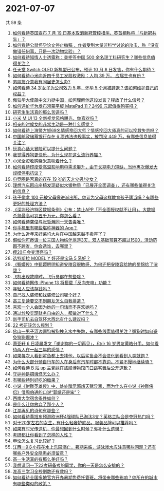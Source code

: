 # 2021-07-07

共 59 条

<!-- BEGIN -->
<!-- 最后更新时间 Wed Jul 07 2021 02:01:37 GMT+0800 (China Standard Time) -->

1. [如何看待英国宣布 7 月 19
   日基本取消新冠管控措施，英首相称将「与新冠共生」？](https://www.zhihu.com/question/470344047)
2. [如何看待公鼠怀孕论文停止撤稿
   ，作者受到大量非科学讨论的攻击，称「没有做错任何事，只是一次动物实验」？](https://www.zhihu.com/question/470229957)
3. [如何看待知情人士透露称：美拒签中国 500
   余名理工科研究生？哪些信息值得关注？](https://www.zhihu.com/question/470412737)
4. [任天堂 Switch OLED 新机型已公布，预计 10 月 8
   日发售，你有什么期待？](https://www.zhihu.com/question/470508101)
5. [如何看待小米向近四千员工发股权激励：人均 39 万，
   应届生也有份？](https://www.zhihu.com/question/469594067)
6. [男朋友介意我有同居史怎么办?](https://www.zhihu.com/question/465458023)
7. [如何看待 34 岁女子为公司效力 5 年，怀孕 5
   个月被辞退？该如何维护自己的权益？](https://www.zhihu.com/question/470346433)
8. [俄驻华大使飙中文力挺中国，如何理解他这段发言？释放了什么信号？](https://www.zhihu.com/question/470377945)
9. [如何评价华为发布鸿蒙平板 MatePad 11？2499
   元起值得购买吗？](https://www.zhihu.com/question/470432841)
10. [研究生生活真的那么苦逼吗？](https://www.zhihu.com/question/379267365)
11. [小米 MIUI 13 全新视觉风格曝光，你喜欢吗？](https://www.zhihu.com/question/466812715)
12. [相亲的时候女的非常主动是一种什么感觉？](https://www.zhihu.com/question/266053826)
13. [如何看待上海警方抓69名情感挽回大师？情感挽回大师真的可以挽救失恋吗？](https://www.zhihu.com/question/470420822)
14. [中国邮政储蓄银行存在 6 项违法违规事实，被罚没 449
    万，有哪些信息值得关注？](https://www.zhihu.com/question/470180715)
15. [玩真心话大冒险可以提什么问题？](https://www.zhihu.com/question/294716319)
16. [我觉得养狗更快乐，为什么现在这么流行养猫？](https://www.zhihu.com/question/460463800)
17. [小米全资收购紫米意味着什么？](https://www.zhihu.com/question/470091421)
18. [如何看待印度受高温影响用电需求攀升，由于长期电力短缺，当地再次爆发大规模停电抗议？](https://www.zhihu.com/question/469940844)
19. [电竞圈是否真的存在 19 岁的天才少男/少女？](https://www.zhihu.com/question/468717638)
20. [理想汽车回应座椅发现疑似水银物质「已展开全面调查」，还有哪些值得关注的信息？](https://www.zhihu.com/question/470160887)
21. [孩子偷拿 100
    元被父母揪进派出所，你认为父母这样教育孩子适当吗？有哪些更好的处理方法？](https://www.zhihu.com/question/470336455)
22. [《深圳经济特区数据条例》公布：禁止APP「不全面授权就不让用」、大数据杀熟最高可罚五千万元，你怎么看？](https://www.zhihu.com/question/470388378)
23. [如何看待龚俊与张哲瀚同一天告毒唯？](https://www.zhihu.com/question/470431847)
24. [你手机里有哪些堪称神器的 App？](https://www.zhihu.com/question/52060765)
25. [为什么近年来好莱坞大片在中国越来越不卖座了？](https://www.zhihu.com/question/268982964)
26. [假如你可邀请一位三国人物结伴旅游3天，双人基础预算不超过1500，活动范围不跨省，你会选谁，去哪里？](https://www.zhihu.com/question/470158957)
27. [瘦20斤会变漂亮吗？](https://www.zhihu.com/question/392591592)
28. [选特斯拉 MODEL Y 好还是宝马 5 系好？](https://www.zhihu.com/question/398893012)
29. [《甄嬛传》中甄嬛明明知道安陵容很敏感，为何还把安陵容给她的蜀锦给了浣碧？](https://www.zhihu.com/question/325114276)
30. [飞机出现故障时，飞行员都在想些啥？](https://www.zhihu.com/question/321094762)
31. [如何看待网传 iPhone 13 将搭载「反向充电」功能？](https://www.zhihu.com/question/470137767)
32. [年轻人应该存钱吗？](https://www.zhihu.com/question/469208385)
33. [自己找人装修和找装修公司哪个好？](https://www.zhihu.com/question/342779357)
34. [高三复读要交不到朋友怎么自我排遣？](https://www.zhihu.com/question/468584176)
35. [喜欢一个人会因为她的一句话而不喜欢她吗？](https://www.zhihu.com/question/410747789)
36. [通过炒股实现财务自由的人，都做对了什么？](https://www.zhihu.com/question/463163458)
37. [新手司机去自驾环大西北有什么建议吗？](https://www.zhihu.com/question/467242045)
38. [22 考研该怎么规划？](https://www.zhihu.com/question/394099769)
39. [佛山一男子河边遛狗被狗拽入水中失踪，有哪些线索值得关注？遛狗时如何避免狗狗爆冲？](https://www.zhihu.com/question/470186017)
40. [萧亚轩 6 日凌晨发文「谢谢你的一切再见」，和小 16
    岁男友黄皓分手。如何看待两人在一起三年的感情？](https://www.zhihu.com/question/470346487)
41. [如果每次人看到鲨鱼都上去揍他，以后鲨鱼会不会进化到看到人类就跑？](https://www.zhihu.com/question/469388304)
42. [为什么大部分骑自行车的人在身后有汽车时都不靠边，不紧不慢地继续骑？](https://www.zhihu.com/question/348195449)
43. [如何看待 B 站 up 主党妹在旅顺博物馆门口跳宅舞后公开道歉？](https://www.zhihu.com/question/469738970)
44. [守护神是摄魂怪怎么办？](https://www.zhihu.com/question/467796681)
45. [有哪些特别好吃的糖果？](https://www.zhihu.com/question/22631051)
46. [小说《射雕英雄传》中，处处暗示郭靖天赋异禀，而为什么在小说《神雕侠侣》借周伯通的口说“郭靖还是笨”？](https://www.zhihu.com/question/469671460)
47. [西南大学宿舍条件如何？](https://www.zhihu.com/question/46336332)
48. [是什么让你放弃了那个人？](https://www.zhihu.com/question/466005898)
49. [江湖再见的诗句有哪些？](https://www.zhihu.com/question/463456251)
50. [如何看待黄旭东预测欧洲杯4强球队已淘汰3支？英格兰队会是夺冠热门吗？](https://www.zhihu.com/question/470180410)
51. [对于20岁左右的女生，有什么轻奢护肤品，服装品牌可以推荐吗？](https://www.zhihu.com/question/26749750)
52. [如果有时光传送机，你最想回到什么时候？弥补什么遗憾？](https://www.zhihu.com/question/468426099)
53. [考研都让你看到了怎样的人性？](https://www.zhihu.com/question/348014746)
54. [申论怎么复习比较好？](https://www.zhihu.com/question/364463392)
55. [江西一9岁小孩在水上乐园溺亡，暑期来临，游泳戏水应注意哪些问题？还有哪些户外安全隐患必须留意？](https://www.zhihu.com/question/470102221)
56. [高一生活真的有那么美好吗？](https://www.zhihu.com/question/412925978)
57. [我想请问一下22考研备考的同学，你的一天是怎么安排的？](https://www.zhihu.com/question/469051601)
58. [准高三学习全校倒数还有救吗？](https://www.zhihu.com/question/469983391)
59. [如何看待全国多地官方开办暑期免费托管班，将带来哪些影响？你所在的城市有哪些类似的政策？](https://www.zhihu.com/question/469495664)

<!-- END -->
